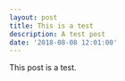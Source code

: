 ```yaml
---
layout: post
title: This is a test
description: A test post
date: '2018-08-08 12:01:00'
---
```

This post is a test.
